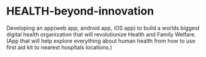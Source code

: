 # HEALTH-beyond-innovation
Developing an app(web app, android app, iOS app) to build a worlds biggest digital health organization that will revolutionize Health and Family Welfare.(App that will help explore everything about human health from how to use first aid kit to nearest hospitals locations.)
